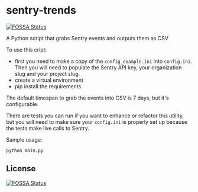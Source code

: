 # sentry-trends
[![FOSSA Status](https://app.fossa.io/api/projects/git%2Bgithub.com%2Fmikebz%2Fsentry-trends.svg?type=shield)](https://app.fossa.io/projects/git%2Bgithub.com%2Fmikebz%2Fsentry-trends?ref=badge_shield)

A Python script that grabs Sentry events and outputs them as CSV

To use this cript:
* first you need to make a copy of the `config_example.ini` into `config.ini`.  Then you will need to populate the Sentry API key, your organization slug and your project slug.
* create a virtual environment
* pip install the requirements

The default timespan to grab the events into CSV is 7 days, but it's configurable.

There are tests you can run if you want to enhance or refactor this utility, but you will need to make sure your `config.ini` is properly set up because the tests make live calls to Sentry.

Sample usage:
```
python main.py 
```


## License
[![FOSSA Status](https://app.fossa.io/api/projects/git%2Bgithub.com%2Fmikebz%2Fsentry-trends.svg?type=large)](https://app.fossa.io/projects/git%2Bgithub.com%2Fmikebz%2Fsentry-trends?ref=badge_large)